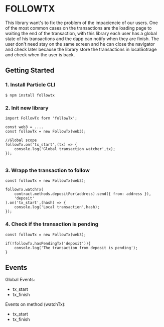 # FOLLOWTX

This library want's to fix the problem of the impaciencie of our users. One of the most common cases on the transactions are the loading page to waiting the end of the transaction, with this library each user has a global state of his transactions and the dapp can notify when they are finish.
The user don't need stay on the same screen and he can close the navigator and check later because the library store the transactions in localSotrage and check when the user is back.

## Getting Started

### 1. Install Particle CLI

```
$ npm install followtx
```

### 2. Init new library

```
import FollowTx form 'followTx';

const web3 = ....
const followTx = new FollowTx(web3);

//Global scope
followTx.on('tx_start',(tx) => {
    console.log('Global transaction watcher',tx);
});


```

### 3. Wrapp the transaction to follow

```
const followTx = new FollowTx(web3);

followTx.watchTx(
    contract.methods.depositFor(address).send({ from: address }),
    'deposit'
).on('tx_start',(hash) => {
    console.log('Local transaction',hash);
});

```

### 4. Check if the transaction is pending

```
const followTx = new FollowTx(web3);

if(!followTx.hasPendingTx('deposit')){
    console.log('The transaction from deposit is pending');
}

```

## Events

Global Events:

- tx_start
- tx_finish

Events on method (watchTx):

- tx_start
- tx_finish
